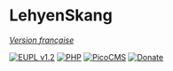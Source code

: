 # LehyenSkang

_[Version française](LISEZMOI.md)_

[![EUPL v1.2](https://img.shields.io/badge/licence-EUPL_v1.2-blue)](https://github.com/J9rem/LehyenSkang/blob/master/LICENCE)
[![PHP](https://img.shields.io/badge/PHP-777BB4?logo=php&labelColor=white)](#)
[![PicoCMS](https://img.shields.io/badge/dependency-PicoCMS-green)](https://github.com/picocms/Pico)
[![Donate](https://img.shields.io/badge/donate-black?logo=liberapay)](https://liberapay.com/J9rem/donate)